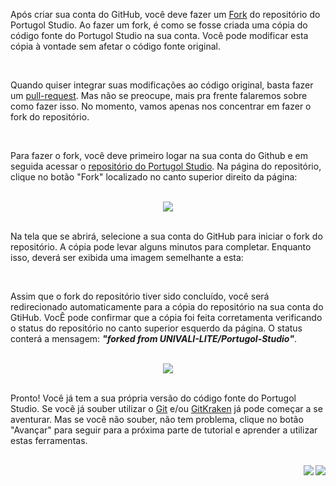 Após criar sua conta do GitHub, você deve fazer um [Fork](https://help.github.com/articles/fork-a-repo) do repositório do Portugol Studio. Ao fazer um fork, é como se fosse criada uma cópia do código fonte do Portugol Studio na sua conta. Você pode modificar esta cópia à vontade sem afetar o código fonte original.

<br>

Quando quiser integrar suas modificações ao código original, basta fazer um [pull-request](https://help.github.com/articles/creating-a-pull-request). Mas não se preocupe, mais pra frente falaremos sobre como fazer isso. No momento, vamos apenas nos concentrar em fazer o fork do repositório.

<br>

Para fazer o fork, você deve primeiro logar na sua conta do Github e em seguida acessar o [repositório do Portugol Studio](https://github.com/UNIVALI-LITE/Portugol-Studio). Na página do repositório, clique no botão "Fork" localizado no canto superior direito da página:

<br>

<div align="center">
    <img src="https://i.imgur.com/eCdw8Bw.png">
</div>

<br>

Na tela que se abrirá, selecione a sua conta do GitHub para iniciar o fork do repositório. A cópia pode levar alguns minutos para completar. Enquanto isso, deverá ser exibida uma imagem semelhante a esta: 

<br>

Assim que o fork do repositório tiver sido concluído, você será redirecionado automaticamente para a cópia do repositório na sua conta do GtiHub. VocÊ pode confirmar que a cópia foi feita corretamenta verificando o status do repositório no canto superior esquerdo da página. O status conterá a mensagem: **_"forked from UNIVALI-LITE/Portugol-Studio"_**.

<br>

<div align="center">
    <img src="https://i.imgur.com/dSWT7ma.png">
</div>

<br>

Pronto! Você já tem a sua própria versão do código fonte do Portugol Studio. Se você já souber utilizar o [Git](https://pt.wikipedia.org/wiki/Git) e/ou [GitKraken](https://www.gitkraken.com/) já pode começar a se aventurar. Mas se você não souber, não tem problema, clique no botão "Avançar" para seguir para a próxima parte de tutorial e aprender a utilizar estas ferramentas.

<br>
<div align="right">
   <a href="#">
      <img src="https://i.imgur.com/OG7k1pu.png" align="right">
   </a>
   <a href="https://github.com/UNIVALI-LITE/Portugol-Studio/wiki/Criando-uma-conta-no-GitHub">
      <img src="https://i.imgur.com/cCsIdh6.png" align="right">
   </a>
</div>
